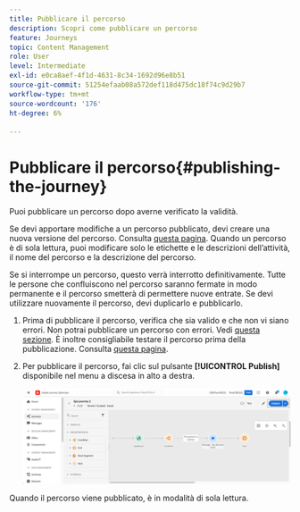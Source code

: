 ```yaml
---
title: Pubblicare il percorso
description: Scopri come pubblicare un percorso
feature: Journeys
topic: Content Management
role: User
level: Intermediate
exl-id: e0ca8aef-4f1d-4631-8c34-1692d96e8b51
source-git-commit: 51254efaab08a572def118d475dc18f74c9d29b7
workflow-type: tm+mt
source-wordcount: '176'
ht-degree: 6%

---
```


# Pubblicare il percorso{#publishing-the-journey}

Puoi pubblicare un percorso dopo averne verificato la validità.

Se devi apportare modifiche a un percorso pubblicato, devi creare una nuova versione del percorso. Consulta [questa pagina](../building-journeys/journey-versions.md). Quando un percorso è di sola lettura, puoi modificare solo le etichette e le descrizioni dell’attività, il nome del percorso e la descrizione del percorso.

Se si interrompe un percorso, questo verrà interrotto definitivamente. Tutte le persone che confluiscono nel percorso saranno fermate in modo permanente e il percorso smetterà di permettere nuove entrate. Se devi utilizzare nuovamente il percorso, devi duplicarlo e pubblicarlo.

1. Prima di pubblicare il percorso, verifica che sia valido e che non vi siano errori. Non potrai pubblicare un percorso con errori. Vedi [questa sezione](../building-journeys/troubleshooting.md#checking-for-errors-before-testing). È inoltre consigliabile testare il percorso prima della pubblicazione. Consulta [questa pagina](../building-journeys/testing-the-journey.md).
1. Per pubblicare il percorso, fai clic sul pulsante **[!UICONTROL Publish]** disponibile nel menu a discesa in alto a destra.

   ![](../assets/journeyuc1_18.png)

Quando il percorso viene pubblicato, è in modalità di sola lettura.
